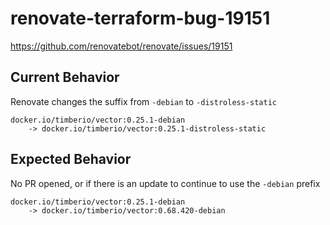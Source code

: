 # renovate-terraform-bug-19151

https://github.com/renovatebot/renovate/issues/19151

## Current Behavior

Renovate changes the suffix from `-debian` to `-distroless-static`

```
docker.io/timberio/vector:0.25.1-debian
    -> docker.io/timberio/vector:0.25.1-distroless-static
```

## Expected Behavior

No PR opened, or if there is an update to continue to use the `-debian` prefix

```
docker.io/timberio/vector:0.25.1-debian
    -> docker.io/timberio/vector:0.68.420-debian
```
